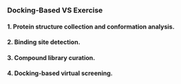 ### Docking-Based VS Exercise

#### 1. Protein structure collection and conformation analysis.

#### 2. Binding site detection.

#### 3. Compound library curation.

#### 4. Docking-based virtual screening.
